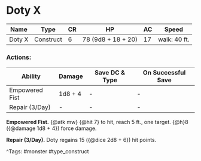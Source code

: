 # Doty X

| Name | Type | CR | HP | AC | Speed |
|------|------|----|----|----|-------|
| Doty X | Construct | 6 | 78 (9d8 + 18 + 20) | 17 | walk: 40 ft. |

### Actions:

| Ability | Damage | Save DC & Type | On Successful Save |
|---------|--------|----------------|--------------------|
| Empowered Fist | 1d8 + 4 | - | - |
| Repair (3/Day) | - | - | - |


**Empowered Fist.** {@atk mw} {@hit 7} to hit, reach 5 ft., one target. {@h}8 ({@damage 1d8 + 4}) force damage.

**Repair (3/Day).** Doty regains 15 ({@dice 2d8 + 6}) hit points.

^Tags: #monster #type_construct